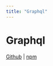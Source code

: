 ```yaml
---
title: "Graphql"
---
```


# Graphql

[Github](https://github.com/accounts-js/graphql) |
[npm](https://www.npmjs.com/package/@accounts/graphql-api)
